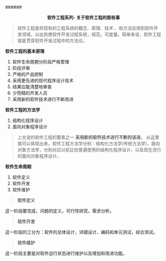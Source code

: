 ######<center>**软件工程系列- 关于软件工程的那些事**</center>

> 软件工程是将现有的工程系统的概念、原理、技术 、和方法应用到软件开发领域，以达到使软件开发过程系统，规范，可度量。简单来说，软件工程就是贯穿软件开发过程中的方法论。


**软件工程的基本原理**

  1. 软件生命周期分阶段严格管理
  2. 阶段评审
  3. 严格的产品控制
  4. 采用更先进的现代程序设计技术
  5. 结果应能清楚地审查
  6. 少而精的开发人员
  7. 采用新的软件技术进行不断改进


**软件工程的方法学**

  1. 结构化程序设计
  2. 面向对象程序设计

>上文说的软件工程的要素之一 **采用新的软件技术进行不断的该进**， 从这里就可以体现出来，软件工程方法学分别：结构化方法学(传统方法学)，面向对象方法学，分别对应以前比较普遍使用的结构化程序设计，以及现在流行的面向对象程序设计。

**软件生命周期**

  1. 软件定义
  2. 软件开发
  3. 软件维护  

> **软件定义**

  这一阶段要完成，问题的定义，可行性研究，需求分析。

> **软件开发**

  这一阶段的工分为：软件的总体设计，详细设计，编码和单元测试，综合测试。

>**软件维护**

  这一阶段主要是对软件运行状态进行维护以及增加和改进功能。

